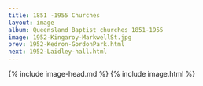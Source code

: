 ```yaml
---
title: 1851 -1955 Churches
layout: image
album: Queensland Baptist churches 1851-1955
image: 1952-Kingaroy-MarkwellSt.jpg
prev: 1952-Kedron-GordonPark.html
next: 1952-Laidley-hall.html
---
```

 {% include image-head.md %}
{% include image.html %}